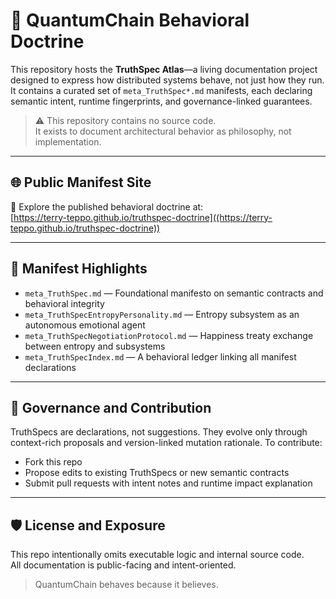 # 🧠 QuantumChain Behavioral Doctrine

This repository hosts the **TruthSpec Atlas**—a living documentation project designed to express how distributed systems behave, not just how they run. It contains a curated set of `meta_TruthSpec*.md` manifests, each declaring semantic intent, runtime fingerprints, and governance-linked guarantees.

> ⚠️ This repository contains no source code.  
> It exists to document architectural behavior as philosophy, not implementation.

---

## 🌐 Public Manifest Site

📖 Explore the published behavioral doctrine at:  
[https://terry-teppo.github.io/truthspec-doctrine]((https://terry-teppo.github.io/truthspec-doctrine))  


---

## 🧩 Manifest Highlights

- `meta_TruthSpec.md` — Foundational manifesto on semantic contracts and behavioral integrity  
- `meta_TruthSpecEntropyPersonality.md` — Entropy subsystem as an autonomous emotional agent  
- `meta_TruthSpecNegotiationProtocol.md` — Happiness treaty exchange between entropy and subsystems  
- `meta_TruthSpecIndex.md` — A behavioral ledger linking all manifest declarations  

---

## 🔄 Governance and Contribution

TruthSpecs are declarations, not suggestions. They evolve only through context-rich proposals and version-linked mutation rationale. To contribute:

- Fork this repo
- Propose edits to existing TruthSpecs or new semantic contracts
- Submit pull requests with intent notes and runtime impact explanation

---

## 🛡️ License and Exposure

This repo intentionally omits executable logic and internal source code.  
All documentation is public-facing and intent-oriented.

> QuantumChain behaves because it believes.
